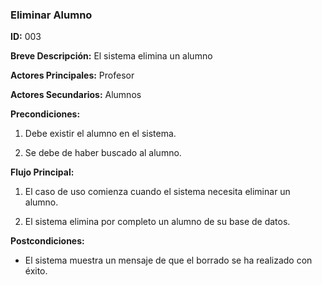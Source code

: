 ### Eliminar Alumno

**ID:** 003

**Breve Descripción:** El sistema elimina un alumno

**Actores Principales:** Profesor

**Actores Secundarios:** Alumnos

**Precondiciones:** 

1. Debe existir el alumno en el sistema.

2. Se debe de haber buscado al alumno.

**Flujo Principal:**

1. El caso de uso comienza cuando el sistema necesita eliminar un alumno.

2. El sistema elimina por completo un alumno de su base de datos.

**Postcondiciones:**

* El sistema muestra un mensaje de que el borrado se ha realizado con éxito.
